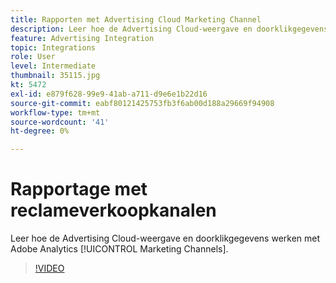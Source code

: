 ```yaml
---
title: Rapporten met Advertising Cloud Marketing Channel
description: Leer hoe de Advertising Cloud-weergave en doorklikgegevens werken met Adobe Analytics Marketing Channels.
feature: Advertising Integration
topic: Integrations
role: User
level: Intermediate
thumbnail: 35115.jpg
kt: 5472
exl-id: e879f628-99e9-41ab-a711-d9e6e1b22d16
source-git-commit: eabf80121425753fb3f6ab00d188a29669f94908
workflow-type: tm+mt
source-wordcount: '41'
ht-degree: 0%

---
```


# Rapportage met reclameverkoopkanalen

Leer hoe de Advertising Cloud-weergave en doorklikgegevens werken met Adobe Analytics [!UICONTROL Marketing Channels].

>[!VIDEO](https://video.tv.adobe.com/v/35115/?quality=12&learn=on)
